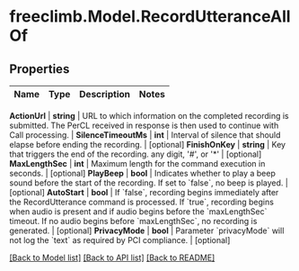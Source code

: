 # freeclimb.Model.RecordUtteranceAllOf



## Properties

Name | Type | Description | Notes
------------ | ------------- | ------------- | -------------

**ActionUrl** | **string** | URL to which information on the completed recording is submitted. The PerCL received in response is then used to continue with Call processing. | 
**SilenceTimeoutMs** | **int** | Interval of silence that should elapse before ending the recording. | [optional] 
**FinishOnKey** | **string** | Key that triggers the end of the recording. any digit, &#39;#&#39;, or &#39;*&#39; | [optional] 
**MaxLengthSec** | **int** | Maximum length for the command execution in seconds. | [optional] 
**PlayBeep** | **bool** | Indicates whether to play a beep sound before the start of the recording. If set to &#x60;false&#x60;, no beep is played. | [optional] 
**AutoStart** | **bool** | If &#x60;false&#x60;, recording begins immediately after the RecordUtterance command is processed. If &#x60;true&#x60;, recording begins when audio is present and if audio begins before the &#x60;maxLengthSec&#x60; timeout. If no audio begins before &#x60;maxLengthSec&#x60;, no recording is generated. | [optional] 
**PrivacyMode** | **bool** | Parameter &#x60;privacyMode&#x60; will not log the &#x60;text&#x60; as required by PCI compliance. | [optional] 


 [[Back to Model list]](../README.md#documentation-for-models) [[Back to API list]](../README.md#documentation-for-api-endpoints) [[Back to README]](../README.md)



